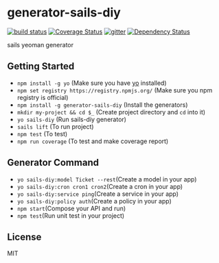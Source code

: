 # generator-sails-diy

[![build status][travis-image]][travis-url]
[![Coverage Status][coveralls-image]][coveralls-url]
[![gitter][gitter-image]][gitter-url]
[![Dependency Status][DependencyStatus-image]][DependencyStatus-url]

[travis-image]: https://api.travis-ci.org/leoliew/generator-sails-diy.svg?branch=master
[travis-url]: https://travis-ci.org/leoliew/generator-sails-diy
[coveralls-image]: https://coveralls.io/repos/leoliew/generator-sails-diy/badge.svg?branch=master
[coveralls-url]: https://coveralls.io/r/leoliew/generator-sails-diy
[gitter-image]: https://badges.gitter.im/leoliew/generator-sails-diy.svg
[gitter-url]: https://gitter.im/leoliew/generator-sails-diy?utm_source=share-link&utm_medium=link&utm_campaign=share-link
[DependencyStatus-image]: https://gemnasium.com/leoliew/generator-sails-diy.svg
[DependencyStatus-url]:https://gemnasium.com/leoliew/generator-sails-diy

sails yeoman generator

## Getting Started

* ```npm install -g yo``` (Make sure you have [yo](https://github.com/yeoman/yo) installed)
* ```npm set registry https://registry.npmjs.org/``` (Make sure you npm registry is official)
* ```npm install -g generator-sails-diy``` (Install the generators)
* ```mkdir my-project && cd $_``` (Create project directory and `cd` into it)
* ```yo sails-diy``` (Run sails-diy generator)
* ```sails lift``` (To run project)
* ```npm test``` (To test)
* ```npm run coverage``` (To test and make coverage report)


## Generator Command

* ```yo sails-diy:model Ticket --rest```(Create a model in your app)
* ```yo sails-diy:cron cron1 cron2```(Create a cron in your app)
* ```yo sails-diy:service ping```(Create a service in your app)
* ```yo sails-diy:policy auth```(Create a policy in your app)
* ```npm start```(Compose your API and run)
* ```npm test```(Run unit test in your project)

## License

MIT
